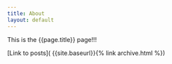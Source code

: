 ```yaml
---
title: About
layout: default
---
```


This is the {{page.title}} page!!!

[Link to posts]( {{site.baseurl}}{% link archive.html %})